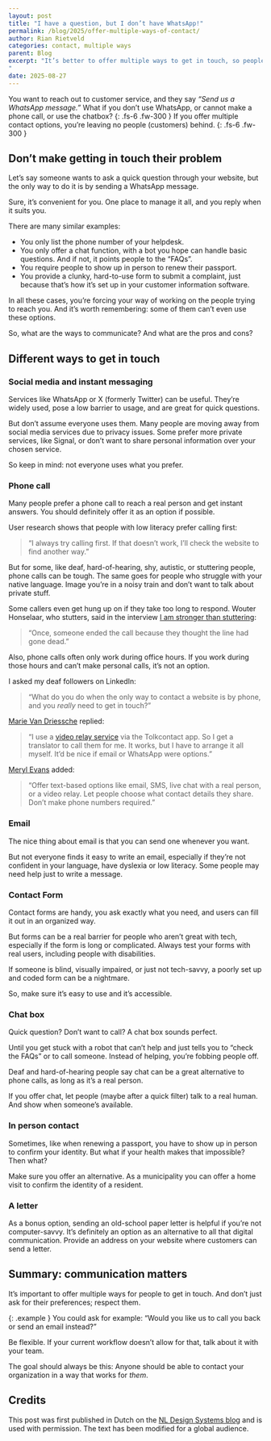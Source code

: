 ```yaml
---
layout: post
title: "I have a question, but I don’t have WhatsApp!"
permalink: /blog/2025/offer-multiple-ways-of-contact/
author: Rian Rietveld
categories: contact, multiple ways
parent: Blog
excerpt: "It’s better to offer multiple ways to get in touch, so people can choose what suits them. Think about your visitors first, not just what’s easiest for you.
"
date: 2025-08-27
---
```

You want to reach out to customer service, and they say  *“Send us a WhatsApp message.”* What if you don’t use WhatsApp, or cannot make a phone call, or use the chatbox? 
{: .fs-6 .fw-300 }
If you offer multiple contact options, you’re leaving no people (customers) behind.
{: .fs-6 .fw-300 }

## Don’t make getting in touch their problem

Let’s say someone wants to ask a quick question through your website, but the only way to do it is by sending a WhatsApp message.

Sure, it’s convenient for you. One place to manage it all, and you reply when it suits you.

There are many similar examples:

- You only list the phone number of your helpdesk.
- You only offer a chat function, with a bot you hope can handle basic questions. And if not, it points people to the “FAQs”.
- You require people to show up in person to renew their passport.
- You provide a clunky, hard-to-use form to submit a complaint, just because that’s how it’s set up in your customer information software.

In all these cases, you’re forcing your way of working on the people trying to reach you. And it’s worth remembering: some of them can’t even use these options.

So, what are the ways to communicate? And what are the pros and cons?

## Different ways to get in touch

### Social media and instant messaging

Services like WhatsApp or X (formerly Twitter) can be useful. They’re widely used, pose a low barrier to usage, and are great for quick questions.

But don’t assume everyone uses them. Many people are moving away from social media services due to privacy issues. Some prefer more private services, like Signal, or don’t want to share personal information over your chosen service.

So keep in mind: not everyone uses what you prefer.

### Phone call

Many people prefer a phone call to reach a real person and get instant answers. You should definitely offer it as an option if possible.

User research shows that people with low literacy prefer calling first:

> “I always try calling first. If that doesn’t work, I’ll check the website to find another way.”

But for some, like deaf, hard-of-hearing, shy, autistic, or stuttering people, phone calls can be tough. The same goes for people who struggle with your native language. Image you’re in a noisy train and don’t want to talk about private stuff.

Some callers even get hung up on if they take too long to respond. Wouter Honselaar, who stutters, said in the interview [I am stronger than stuttering](https://www.a11y-collective.com/blog/interview-with-wouter-i-am-stronger-than-stuttering/):

> “Once, someone ended the call because they thought the line had gone dead.”

Also, phone calls often only work during office hours. If you work during those hours and can’t make personal calls, it’s not an option.

I asked my deaf followers on LinkedIn:

> “What do you do when the only way to contact a website is by phone, and you *really* need to get in touch?”

[Marie Van Driessche](https://www.linkedin.com/in/marie-van-driessche/) replied:

> “I use a [video relay service](https://en.wikipedia.org/wiki/Video_relay_service) via the Tolkcontact app. So I get a translator to call them for me. It works, but I have to arrange it all myself. It’d be nice if email or WhatsApp were options.”

[Meryl Evans](https://www.linkedin.com/in/meryl/) added:

> “Offer text-based options like email, SMS, live chat with a real person, or a video relay. Let people choose what contact details they share. Don’t make phone numbers required.”

### Email

The nice thing about email is that you can send one whenever you want.

But not everyone finds it easy to write an email, especially if they’re not confident in your language, have dyslexia or low literacy. Some people may need help just to write a message.

### Contact Form

Contact forms are handy, you ask exactly what you need, and users can fill it out in an organized way.

But forms can be a real barrier for people who aren’t great with tech, especially if the form is long or complicated. Always test your forms with real users, including people with disabilities.

If someone is blind, visually impaired, or just not tech-savvy, a poorly set up and coded form can be a nightmare.

So, make sure it’s easy to use and it’s accessible.

### Chat box

Quick question? Don’t want to call? A chat box sounds perfect.

Until you get stuck with a robot that can’t help and just tells you to “check the FAQs” or to call someone. Instead of helping, you’re fobbing people off.

Deaf and hard-of-hearing people say chat can be a great alternative to phone calls, as long as it’s a real person.

If you offer chat, let people (maybe after a quick filter) talk to a real human. And show when someone’s available.

### In person contact

Sometimes, like when renewing a passport, you have to show up in person to confirm your identity. But what if your health makes that impossible? Then what?

Make sure you offer an alternative. As a municipality you can offer a home visit to confirm the identity of a resident.

### A letter

As a bonus option, sending an old-school paper letter is helpful if you’re not computer-savvy. It’s definitely an option as an alternative to all that digital communication.
Provide an address on your website where customers can send a letter.

## Summary: communication matters

It’s important to offer multiple ways for people to get in touch. And don’t just ask for their preferences; respect them.

{: .example }
You could ask for example:
“Would you like us to call you back or send an email instead?”

Be flexible. If your current workflow doesn’t allow for that, talk about it with your team.

The goal should always be this:
Anyone should be able to contact your organization in a way that works for *them*.


## Credits
This post was first published in Dutch on the [NL Design Systems blog](https://nldesignsystem.nl/blog/meerdere-manieren-contact/) and is used with permission. The text has been modified for a global audience.

